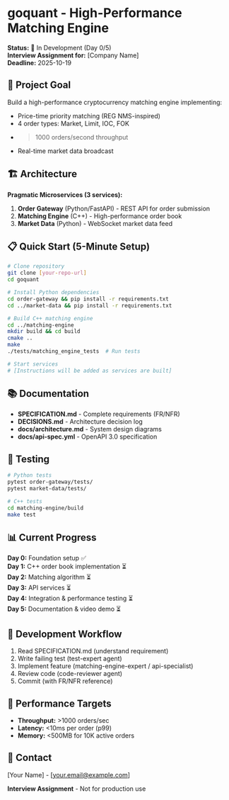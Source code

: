 # goquant - High-Performance Matching Engine

**Status:** 🚧 In Development (Day 0/5)  
**Interview Assignment for:** [Company Name]  
**Deadline:** 2025-10-19

## 🎯 Project Goal

Build a high-performance cryptocurrency matching engine implementing:
- Price-time priority matching (REG NMS-inspired)
- 4 order types: Market, Limit, IOC, FOK
- >1000 orders/second throughput
- Real-time market data broadcast

## 🏗️ Architecture

**Pragmatic Microservices (3 services):**
1. **Order Gateway** (Python/FastAPI) - REST API for order submission
2. **Matching Engine** (C++) - High-performance order book
3. **Market Data** (Python) - WebSocket market data feed

## 📋 Quick Start (5-Minute Setup)

```bash
# Clone repository
git clone [your-repo-url]
cd goquant

# Install Python dependencies
cd order-gateway && pip install -r requirements.txt
cd ../market-data && pip install -r requirements.txt

# Build C++ matching engine
cd ../matching-engine
mkdir build && cd build
cmake ..
make
./tests/matching_engine_tests  # Run tests

# Start services
# [Instructions will be added as services are built]
```

## 📚 Documentation

- **SPECIFICATION.md** - Complete requirements (FR/NFR)
- **DECISIONS.md** - Architecture decision log
- **docs/architecture.md** - System design diagrams
- **docs/api-spec.yml** - OpenAPI 3.0 specification

## 🧪 Testing

```bash
# Python tests
pytest order-gateway/tests/
pytest market-data/tests/

# C++ tests
cd matching-engine/build
make test
```

## 📊 Current Progress

**Day 0:** Foundation setup ✅  
**Day 1:** C++ order book implementation ⏳  
**Day 2:** Matching algorithm ⏳  
**Day 3:** API services ⏳  
**Day 4:** Integration & performance testing ⏳  
**Day 5:** Documentation & video demo ⏳

## 📝 Development Workflow

1. Read SPECIFICATION.md (understand requirement)
2. Write failing test (test-expert agent)
3. Implement feature (matching-engine-expert / api-specialist)
4. Review code (code-reviewer agent)
5. Commit (with FR/NFR reference)

## 🚀 Performance Targets

- **Throughput:** >1000 orders/sec
- **Latency:** <10ms per order (p99)
- **Memory:** <500MB for 10K active orders

## 📧 Contact

[Your Name] - [your.email@example.com]

**Interview Assignment** - Not for production use

